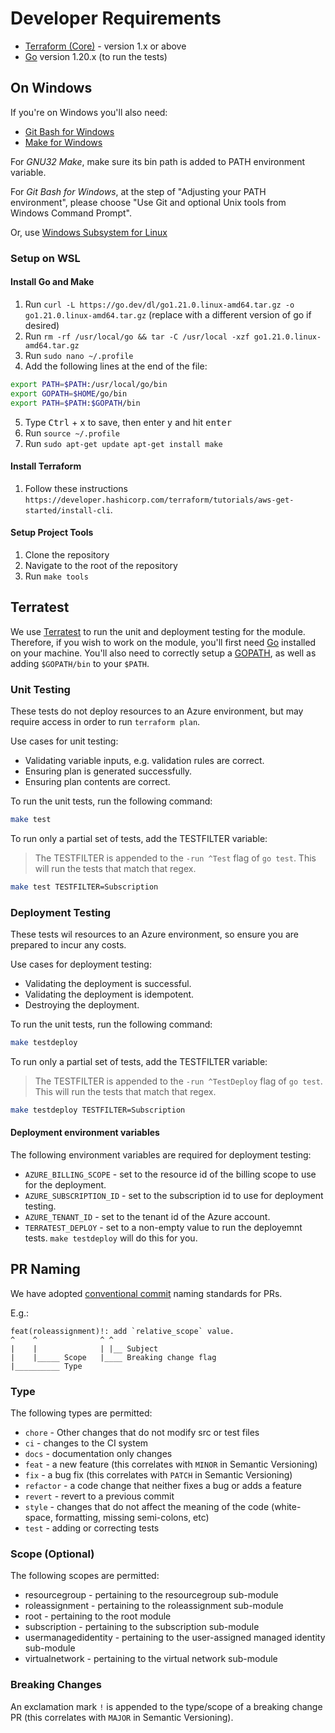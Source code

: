 # Developer Requirements

* [Terraform (Core)](https://www.terraform.io/downloads.html) - version 1.x or above
* [Go](https://golang.org/doc/install) version 1.20.x (to run the tests)

## On Windows

If you're on Windows you'll also need:

* [Git Bash for Windows](https://git-scm.com/download/win)
* [Make for Windows](http://gnuwin32.sourceforge.net/packages/make.htm)

For *GNU32 Make*, make sure its bin path is added to PATH environment variable.

For *Git Bash for Windows*, at the step of "Adjusting your PATH environment", please choose "Use Git and optional Unix tools from Windows Command Prompt".

Or, use [Windows Subsystem for Linux](https://docs.microsoft.com/windows/wsl/install)

### Setup on WSL

#### Install Go and Make

1. Run `curl -L https://go.dev/dl/go1.21.0.linux-amd64.tar.gz -o go1.21.0.linux-amd64.tar.gz` (replace with a different version of go if desired)
2. Run `rm -rf /usr/local/go && tar -C /usr/local -xzf go1.21.0.linux-amd64.tar.gz`
3. Run `sudo nano ~/.profile`
4. Add the following lines at the end of the file:
```bash
export PATH=$PATH:/usr/local/go/bin
export GOPATH=$HOME/go/bin
export PATH=$PATH:$GOPATH/bin
```
5. Type <kbd>Ctrl</kbd> + <kbd>x</kbd> to save, then enter <kbd>y</kbd> and hit <kbd>enter</kbd>
5. Run `source ~/.profile`
6. Run `sudo apt-get update apt-get install make`

#### Install Terraform

1. Follow these instructions `https://developer.hashicorp.com/terraform/tutorials/aws-get-started/install-cli`.

#### Setup Project Tools

1. Clone the repository
2. Navigate to the root of the repository
3. Run `make tools`

## Terratest

We use [Terratest](https://terratest.gruntwork.io/) to run the unit and deployment testing for the module. Therefore, if you wish to work on the module, you'll first need [Go](http://www.golang.org) installed on your machine.
You'll also need to correctly setup a [GOPATH](http://golang.org/doc/code.html#GOPATH), as well as adding `$GOPATH/bin` to your `$PATH`.

### Unit Testing

These tests do not deploy resources to an Azure environment, but may require access in order to run `terraform plan`.

Use cases for unit testing:

* Validating variable inputs, e.g. validation rules are correct.
* Ensuring plan is generated successfully.
* Ensuring plan contents are correct.

To run the unit tests, run the following command:

```bash
make test
```

To run only a partial set of tests, add the TESTFILTER variable:

> The TESTFILTER is appended to the `-run ^Test` flag of `go test`.
> This will run the tests that match that regex.

```bash
make test TESTFILTER=Subscription
```

### Deployment Testing

These tests wil resources to an Azure environment, so ensure you are prepared to incur any costs.

Use cases for deployment testing:

* Validating the deployment is successful.
* Validating the deployment is idempotent.
* Destroying the deployment.

To run the unit tests, run the following command:

```bash
make testdeploy
```

To run only a partial set of tests, add the TESTFILTER variable:

> The TESTFILTER is appended to the `-run ^TestDeploy` flag of `go test`.
> This will run the tests that match that regex.

```bash
make testdeploy TESTFILTER=Subscription
```

#### Deployment environment variables

The following environment variables are required for deployment testing:

* `AZURE_BILLING_SCOPE` - set to the resource id of the billing scope to use for the deployment.
* `AZURE_SUBSCRIPTION_ID` - set to the subscription id to use for deployment testing.
* `AZURE_TENANT_ID` - set to the tenant id of the Azure account.
* `TERRATEST_DEPLOY` - set to a non-empty value to run the deployemnt tests. `make testdeploy` will do this for you.

## PR Naming

We have adopted [conventional commit](https://www.conventionalcommits.org/) naming standards for PRs.

E.g.:

```text
feat(roleassignment)!: add `relative_scope` value.
^    ^              ^ ^
|    |              | |__ Subject
|    |_____ Scope   |____ Breaking change flag
|__________ Type
```

### Type

The following types are permitted:

* `chore` - Other changes that do not modify src or test files
* `ci` - changes to the CI system
* `docs` - documentation only changes
* `feat` - a new feature (this correlates with `MINOR` in Semantic Versioning)
* `fix` - a bug fix (this correlates with `PATCH` in Semantic Versioning)
* `refactor` - a code change that neither fixes a bug or adds a feature
* `revert` - revert to a previous commit
* `style` - changes that do not affect the meaning of the code (white-space, formatting, missing semi-colons, etc)
* `test` - adding or correcting tests

### Scope (Optional)

The following scopes are permitted:

* resourcegroup - pertaining to the resourcegroup sub-module
* roleassignment - pertaining to the roleassignment sub-module
* root - pertaining to the root module
* subscription - pertaining to the subscription sub-module
* usermanagedidentity - pertaining to the user-assigned managed identity sub-module
* virtualnetwork - pertaining to the virtual network sub-module

### Breaking Changes

An exclamation mark `!` is appended to the type/scope of a breaking change PR (this correlates with `MAJOR` in Semantic Versioning).
